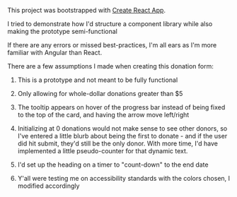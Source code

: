 This project was bootstrapped with [Create React App](https://github.com/facebook/create-react-app).


I tried to demonstrate how I'd structure a component library while also making the prototype semi-functional

If there are any errors or missed best-practices, I'm all ears as I'm more familiar with Angular than React.

There are a few assumptions I made when creating this donation form:

1) This is a prototype and not meant to be fully functional

2) Only allowing for whole-dollar donations greater than $5

3) The tooltip appears on hover of the progress bar instead of being fixed to the top of the card, and having the arrow move left/right

4) Initializing at 0 donations would not make sense to see other donors, so I've entered a little blurb about being the first to donate - and if the user did hit submit, they'd still be the only donor.  With more time, I'd have implemented a little pseudo-counter for that dynamic text.

5) I'd set up the heading on a timer to "count-down" to the end date

6) Y'all were testing me on accessibility standards with the colors chosen, I modified accordingly



